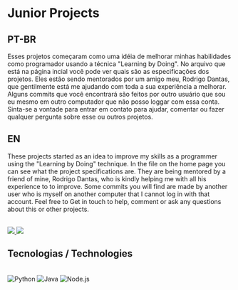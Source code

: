 # Junior Projects
## PT-BR
Esses projetos começaram como uma idéia de melhorar minhas habilidades como programador usando a técnica "Learning by Doing". No arquivo que está na página incial você
pode ver quais são as especificações dos projetos. Eles estão sendo mentorados por um amigo meu, Rodrigo Dantas, que gentilmente está me ajudando com toda a sua experiência a 
melhorar. Alguns commits que você encontrará são feitos por outro usuário que sou eu mesmo em outro computador que não posso loggar com essa conta. Sinta-se a vontade para 
entrar em contato para ajudar, comentar ou fazer qualquer pergunta sobre esse ou outros projetos.

## EN
These projects started as an idea to improve my skills as a programmer using the "Learning by Doing" technique. In the file on the home page you
can see what the project specifications are. They are being mentored by a friend of mine, Rodrigo Dantas, who is kindly helping me with all his experience to 
to improve. Some commits you will find are made by another user who is myself on another computer that I cannot log in with that account. Feel free to 
Get in touch to help, comment or ask any questions about this or other projects.

<div style="display: inline_block"><br>
<a href="mailto:lucas.emanuel.carvalho@outlook.com">
  <img src="https://img.shields.io/badge/Microsoft_Outlook-0078D4?style=for-the-badge&logo=microsoft-outlook&logoColor=white" />
</a>
<a href="https://www.linkedin.com/in/lucas-emanuel-oliveira-de-carvalho/" />
  <img src="https://img.shields.io/badge/LinkedIn-0077B5?style=for-the-badge&logo=linkedin&logoColor=white"/>
</a>
</div>

## Tecnologias / Technologies
<div style="display: inline_block"><br>
<img align="center" alt="Python" src=https://img.shields.io/badge/Python-14354C?style=for-the-badge&logo=python&logoColor=white>
<img align="center" alt="Java" src=https://img.shields.io/badge/Java-ED8B00?style=for-the-badge&logo=openjdk&logoColor=white>
<img align="center" alt="Node.js" src=https://img.shields.io/badge/Node.js-43853D?logo=node.js&logoColor=white&style=for-the-badge>
</div>

